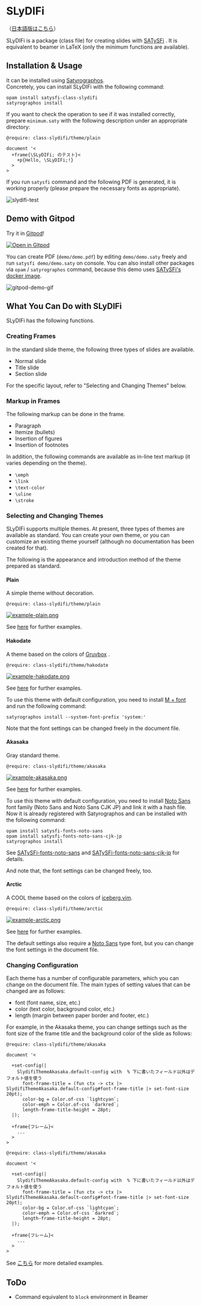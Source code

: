 # SLyDIFi

（[日本語版はこちら](README-ja.md)）

SLyDIFi is a package (class file) for creating slides with [SATySFi](https://github.com/gfngfn/SATySFi) . It is equivalent to beamer in LaTeX (only the minimum functions are available).

## Installation & Usage

It can be installed using [Satyrographos](https://github.com/gfngfn/SATySFi/wiki/Satyrographos).<br>Concretely, you can install SLyDIFi with the following command:

```
opam install satysfi-class-slydifi
satyrographos install
```

If you want to check the operation to see if it was installed correctly, prepare `minimum.saty` with the following description under an appropriate directory:

```
@require: class-slydifi/theme/plain

document '<
  +frame{\SLyDIFi; のテスト}<
    +p{Hello, \SLyDIFi;!}
  >
>
```

If you run `satysfi` command and the following PDF is generated, it is working properly (please prepare the necessary fonts as appropriate).

![slydifi-test](fig/slydifi-test.png)

## Demo with Gitpod

Try it in [Gitpod](https://gitpod.io)!

[![Open in Gitpod](https://gitpod.io/button/open-in-gitpod.svg)](https://gitpod.io/#https://github.com/monaqa/slydifi)

You can create PDF (`demo/demo.pdf`) by editing `demo/demo.saty` freely and run `satysfi demo/demo.saty` on console.
You can also install other packages via `opam` / `satyrographos` command, because this demo uses [SATySFi's docker image](https://github.com/amutake/satysfi-docker).

![gitpod-demo-gif](https://user-images.githubusercontent.com/48883418/93006630-8d70c200-f599-11ea-8777-d3d5afbacf25.gif)

## What You Can Do with SLyDIFi

SLyDIFi has the following functions.

### Creating Frames

In the standard slide theme, the following three types of slides are available.

- Normal slide
- Title slide
- Section slide

For the specific layout, refer to "Selecting and Changing Themes" below.

### Markup in Frames

The following markup can be done in the frame.

- Paragraph
- Itemize (bullets)
- Insertion of figures
- Insertion of footnotes

In addition, the following commands are available as in-line text markup (it varies depending on the theme).

- ``\emph``
- ``\link``
- ``\text-color``
- ``\uline``
- ``\stroke``

### Selecting and Changing Themes

SLyDIFi supports multiple themes. At present, three types of themes are available as standard. You can create your own theme, or you can customize an existing theme yourself (although no documentation has been created for that).

The following is the appearance and introduction method of the theme prepared as standard.

#### Plain

A simple theme without decoration.

```
@require: class-slydifi/theme/plain
```

[![example-plain.png](fig/example-plain.png)](example/plain.pdf)

See [here](example/plain.pdf) for further examples.

#### Hakodate

A theme based on the colors of [Gruvbox](https://github.com/gruvbox-community/gruvbox) .

```
@require: class-slydifi/theme/hakodate
```

[![example-hakodate.png](fig/example-hakodate.png)](example/hakodate.pdf)

See [here](example/hakodate.pdf) for further examples.


To use this theme with default configuration, you need to install [M + font](https://mplus-fonts.osdn.jp/about.html) and run the following command:

```
satyrographos install --system-font-prefix 'system:'
```

Note that the font settings can be changed freely in the document file.

#### Akasaka

Gray standard theme.

```
@require: class-slydifi/theme/akasaka
```

[![example-akasaka.png](fig/example-akasaka.png)](example/akasaka.pdf)

See [here](example/akasaka.pdf) for further examples.

To use this theme with default configuration, you need to install [Noto Sans](https://www.google.com/get/noto/) font family (Noto Sans and Noto Sans CJK JP) and link it with a hash file.<br>Now it is already registered with Satyrographos and can be installed with the following command:

```
opam install satysfi-fonts-noto-sans
opam install satysfi-fonts-noto-sans-cjk-jp
satyrographos install
```

See
[SATySFi-fonts-noto-sans](https://github.com/zeptometer/SATySFi-fonts-noto-sans)
and
[SATySFi-fonts-noto-sans-cjk-jp](https://github.com/zeptometer/SATySFi-fonts-noto-sans-cjk-jp)
for details.

And note that, the font settings can be changed freely, too.

#### Arctic

A COOL theme based on the colors of [iceberg.vim](https://github.com/cocopon/iceberg.vim).

```
@require: class-slydifi/theme/arctic
```

[![example-arctic.png](fig/example-arctic.png)](example/arctic.pdf)

See [here](example/arctic.pdf) for further examples.

The default settings also require a [Noto Sans](https://www.google.com/get/noto/) type font, but you can change the font settings in the document file.

### Changing Configuration

Each theme has a number of configurable parameters, which you can change on the document file.
The main types of setting values that can be changed are as follows:

- font (font name, size, etc.)
- color (text color, background color, etc.)
- length (margin between paper border and footer, etc.)

For example, in the Akasaka theme, you can change settings such as the font size of the frame title and the background color of the slide as follows:

```
@require: class-slydifi/theme/akasaka

document '<

  +set-config(|
    SlydifiThemeAkasaka.default-config with  % 下に書いたフィールド以外はデフォルト値を使う
      font-frame-title = (fun ctx -> ctx |> SlydifiThemeAkasaka.default-config#font-frame-title |> set-font-size 20pt);
      color-bg = Color.of-css `lightcyan`;
      color-emph = Color.of-css `darkred`;
      length-frame-title-height = 28pt;
  |);

  +frame{フレーム}<
    ...
  >
>
```
```
@require: class-slydifi/theme/akasaka

document '<

  +set-config(|
    SlydifiThemeAkasaka.default-config with  % 下に書いたフィールド以外はデフォルト値を使う
      font-frame-title = (fun ctx -> ctx |> SlydifiThemeAkasaka.default-config#font-frame-title |> set-font-size 20pt);
      color-bg = Color.of-css `lightcyan`;
      color-emph = Color.of-css `darkred`;
      length-frame-title-height = 28pt;
  |);

  +frame{フレーム}<
    ...
  >
>
```

See [こちら](example/akasaka-user-config.saty) for more detailed examples.

## ToDo

- Command equivalent to `block` environment in Beamer

